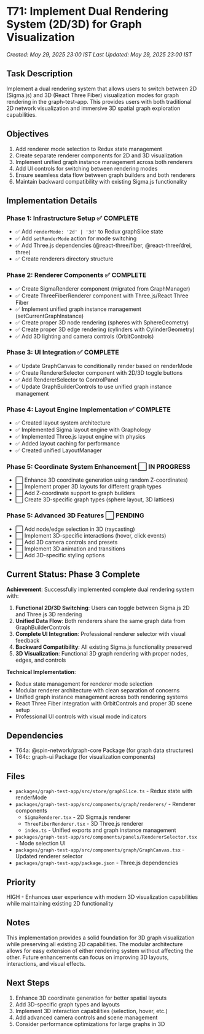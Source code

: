 # T71: Implement Dual Rendering System (2D/3D) for Graph Visualization
*Created: May 29, 2025 23:00 IST*
*Last Updated: May 29, 2025 23:00 IST*

## Task Description
Implement a dual rendering system that allows users to switch between 2D (Sigma.js) and 3D (React Three Fiber) visualization modes for graph rendering in the graph-test-app. This provides users with both traditional 2D network visualization and immersive 3D spatial graph exploration capabilities.

## Objectives
1. Add renderer mode selection to Redux state management
2. Create separate renderer components for 2D and 3D visualization
3. Implement unified graph instance management across both renderers  
4. Add UI controls for switching between rendering modes
5. Ensure seamless data flow between graph builders and both renderers
6. Maintain backward compatibility with existing Sigma.js functionality

## Implementation Details

### Phase 1: Infrastructure Setup ✅ COMPLETE
- ✅ Add `renderMode: '2d' | '3d'` to Redux graphSlice state
- ✅ Add `setRenderMode` action for mode switching
- ✅ Add Three.js dependencies (@react-three/fiber, @react-three/drei, three)
- ✅ Create renderers directory structure

### Phase 2: Renderer Components ✅ COMPLETE  
- ✅ Create SigmaRenderer component (migrated from GraphManager)
- ✅ Create ThreeFiberRenderer component with Three.js/React Three Fiber
- ✅ Implement unified graph instance management (setCurrentGraphInstance)
- ✅ Create proper 3D node rendering (spheres with SphereGeometry)
- ✅ Create proper 3D edge rendering (cylinders with CylinderGeometry)
- ✅ Add 3D lighting and camera controls (OrbitControls)

### Phase 3: UI Integration ✅ COMPLETE
- ✅ Update GraphCanvas to conditionally render based on renderMode
- ✅ Create RendererSelector component with 2D/3D toggle buttons
- ✅ Add RendererSelector to ControlPanel
- ✅ Update GraphBuilderControls to use unified graph instance management

### Phase 4: Layout Engine Implementation ✅ COMPLETE
- ✅ Created layout system architecture
- ✅ Implemented Sigma layout engine with Graphology
- ✅ Implemented Three.js layout engine with physics
- ✅ Added layout caching for performance
- ✅ Created unified LayoutManager

### Phase 5: Coordinate System Enhancement ⬜ IN PROGRESS
- ⬜ Enhance 3D coordinate generation using random Z-coordinates)
- ⬜ Implement proper 3D layouts for different graph types
- ⬜ Add Z-coordinate support to graph builders
- ⬜ Create 3D-specific graph types (sphere layout, 3D lattices)

### Phase 5: Advanced 3D Features ⬜ PENDING
- ⬜ Add node/edge selection in 3D (raycasting)
- ⬜ Implement 3D-specific interactions (hover, click events)
- ⬜ Add 3D camera controls and presets
- ⬜ Implement 3D animation and transitions
- ⬜ Add 3D-specific styling options

## Current Status: Phase 3 Complete

**Achievement**: Successfully implemented complete dual rendering system with:

1. **Functional 2D/3D Switching**: Users can toggle between Sigma.js 2D and Three.js 3D rendering
2. **Unified Data Flow**: Both renderers share the same graph data from GraphBuilderControls
3. **Complete UI Integration**: Professional renderer selector with visual feedback
4. **Backward Compatibility**: All existing Sigma.js functionality preserved
5. **3D Visualization**: Functional 3D graph rendering with proper nodes, edges, and controls

**Technical Implementation**:
- Redux state management for renderer mode selection
- Modular renderer architecture with clean separation of concerns
- Unified graph instance management across both rendering systems
- React Three Fiber integration with OrbitControls and proper 3D scene setup
- Professional UI controls with visual mode indicators

## Dependencies
- T64a: @spin-network/graph-core Package (for graph data structures)
- T64c: graph-ui Package (for visualization components)

## Files
- `packages/graph-test-app/src/store/graphSlice.ts` - Redux state with renderMode
- `packages/graph-test-app/src/components/graph/renderers/` - Renderer components
  - `SigmaRenderer.tsx` - 2D Sigma.js renderer
  - `ThreeFiberRenderer.tsx` - 3D Three.js renderer  
  - `index.ts` - Unified exports and graph instance management
- `packages/graph-test-app/src/components/panels/RendererSelector.tsx` - Mode selection UI
- `packages/graph-test-app/src/components/graph/GraphCanvas.tsx` - Updated renderer selector
- `packages/graph-test-app/package.json` - Three.js dependencies

## Priority
HIGH - Enhances user experience with modern 3D visualization capabilities while maintaining existing 2D functionality

## Notes
This implementation provides a solid foundation for 3D graph visualization while preserving all existing 2D capabilities. The modular architecture allows for easy extension of either rendering system without affecting the other. Future enhancements can focus on improving 3D layouts, interactions, and visual effects.

## Next Steps
1. Enhance 3D coordinate generation for better spatial layouts
2. Add 3D-specific graph types and layouts
3. Implement 3D interaction capabilities (selection, hover, etc.)
4. Add advanced camera controls and scene management
5. Consider performance optimizations for large graphs in 3D
